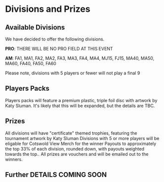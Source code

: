 # Divisions and Prizes

## Available Divisions

We have decided to offer the following divisions.

**PRO**: THERE WILL BE NO PRO FIELD AT THIS EVENT

**AM**: FA1, MA1, FA2, MA2, FA3, MA3, FA4, MA4, MJ15, FJ15, MA40, MA50, MA60, FA40, FA50, FA60

Please note, divisions with 5 players or fewer will not play a final 9
##


## Players Packs

Players packs will feature a premium plastic, triple foil disc with artwork by Katy Sluman. 
It's likely that this will be expanded, but the details are TBC.


## Prizes

All divisions will have "certificate" themed trophies, featuring the tournament artwork by Katy Sluman
Divisions with 5 or more players will be eligable for Cotswold View Merch for the winner
Payouts to approximately the top 33% of each division, rounded down, with payouts weighted towards the top..  All prizes are vouchers and will be emailed out to the winners.


## Further DETAILS COMING SOON